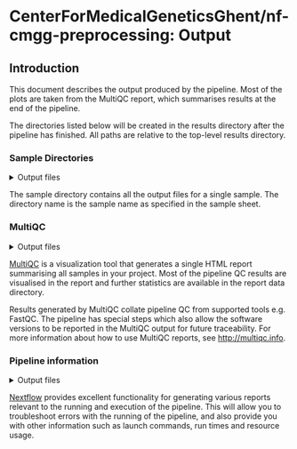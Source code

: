 # CenterForMedicalGeneticsGhent/nf-cmgg-preprocessing: Output

## Introduction

This document describes the output produced by the pipeline. Most of the plots are taken from the MultiQC report, which summarises results at the end of the pipeline.

The directories listed below will be created in the results directory after the pipeline has finished. All paths are relative to the top-level results directory.

### Sample Directories

<details markdown="1">
<summary>Output files</summary>

- `sample_id/`
  - `*.CollectMultipleMetrics.*`: Picard CollectMultipleMetrics output files.
  - `*.CollectWgsMetrics.*`: Picard CollectWgsMetrics output files.
  - `*.cram`: sample CRAM file.
  - `*.cram.crai`: sample CRAM index file.
  - `*.fastp.html`: FastP HTML report.
  - `*.fastp.json`: FastP JSON report.
  - `*.flagstat`: samtools flagstat output.
  - `*idxstats`: samtools idxstats output.
  - `*.stats` : samtools stats output.
  - `*.duplicate_metrics.txt`: BioBamBam Bamsormadup duplicates output.
  - `*.mosdepth.*`: Mosdepth metrics files.
  - `*.per-base.bed.gz`: Mosdepth per-base BED files.
  - `*.per-base.bed.gz.csi`: Mosdepth per-base BED index files.
  - `*.quantized.bed.gz`: Mosdepth quantized BED file.
  - `*.quantized.bed.gz.csi`: Mosdepth quantized BED index file.
</details>

The sample directory contains all the output files for a single sample. The directory name is the sample name as specified in the sample sheet.

### MultiQC

<details markdown="1">
<summary>Output files</summary>

- `multiqc/`
  - `multiqc_report.html`: a standalone HTML file that can be viewed in your web browser.
  - `multiqc_data/`: directory containing parsed statistics from the different tools used in the pipeline.
  - `multiqc_plots/`: directory containing static images from the report in various formats.

</details>

[MultiQC](http://multiqc.info) is a visualization tool that generates a single HTML report summarising all samples in your project. Most of the pipeline QC results are visualised in the report and further statistics are available in the report data directory.

Results generated by MultiQC collate pipeline QC from supported tools e.g. FastQC. The pipeline has special steps which also allow the software versions to be reported in the MultiQC output for future traceability. For more information about how to use MultiQC reports, see <http://multiqc.info>.

### Pipeline information

<details markdown="1">
<summary>Output files</summary>

- `pipeline_info/`
  - Reports generated by Nextflow: `execution_report.html`, `execution_timeline.html`, `execution_trace.txt` and `pipeline_dag.dot`/`pipeline_dag.svg`.
  - Reports generated by the pipeline: `pipeline_report.html`, `pipeline_report.txt` and `software_versions.yml`. The `pipeline_report*` files will only be present if the `--email` / `--email_on_fail` parameter's are used when running the pipeline.
  - Reformatted samplesheet files used as input to the pipeline: `samplesheet.valid.csv`.

</details>

[Nextflow](https://www.nextflow.io/docs/latest/tracing.html) provides excellent functionality for generating various reports relevant to the running and execution of the pipeline. This will allow you to troubleshoot errors with the running of the pipeline, and also provide you with other information such as launch commands, run times and resource usage.
